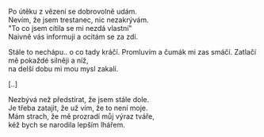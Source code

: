 Po útěku z vězení se dobrovolně udám.           
Nevím, že jsem trestanec, nic nezakrývám.  
"To co jsem cítila se mi nezdá vlastní"  
Naivně vás informuji a ocitám se za zdí. 

Stále to nechápu.. o co tady kráčí.
Promluvím a čumák mi zas smáčí.
Zatlačí mě pokaždé silněji a níž,  
na delší dobu mi mou mysl zakalí.

[..]

Nezbývá než předstírat, že jsem stále dole.  
Je třeba zatajit, že už vím, že to není moje.  
Mám strach, že mě prozradí můj výraz tváře,  
kéž bych se narodila lepším lhářem.  
  
